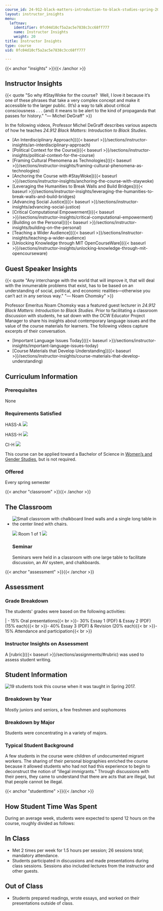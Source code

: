 ```yaml
---
course_id: 24-912-black-matters-introduction-to-black-studies-spring-2017
layout: instructor_insights
menu:
  leftnav:
    identifier: 0fc04d10cf5a2ac5e7838c3cc68ff777
    name: Instructor Insights
    weight: 20
title: Instructor Insights
type: course
uid: 0fc04d10cf5a2ac5e7838c3cc68ff777

---
```


{{< anchor "insights" >}}{{< /anchor >}}

Instructor Insights
-------------------

{{< quote "So why #StayWoke for the course?  Well, I love it because it’s one of these phrases that take a very complex concept and make it accessible to the larger public. (It’s) a way to talk about critical consciousness . . . (and) it means to be alert to the kind of propaganda that passes for history." "— Michel DeGraff" >}}

In the following videos, Professor Michel DeGraff describes various aspects of how he teaches _24.912 Black Matters: Introduction to Black Studies_.

*   [An Interdisciplinary Approach]({{< baseurl >}}/sections/instructor-insights/an-interdisciplinary-approach)
*   [Political Context for the Course]({{< baseurl >}}/sections/instructor-insights/political-context-for-the-course)
*   [Framing Cultural Phenomena as Technologies]({{< baseurl >}}/sections/instructor-insights/framing-cultural-phenomena-as-technologies)
*   [Anchoring the Course with #StayWoke]({{< baseurl >}}/sections/instructor-insights/anchoring-the-course-with-staywoke)
*   [Leveraging the Humanities to Break Walls and Build Bridges]({{< baseurl >}}/sections/instructor-insights/leveraging-the-humanities-to-break-walls-and-build-bridges)
*   [Advancing Social Justice]({{< baseurl >}}/sections/instructor-insights/advancing-social-justice)
*   [Critical Computational Empowerment]({{< baseurl >}}/sections/instructor-insights/critical-computational-empowerment)
*   [Building on the Personal]({{< baseurl >}}/sections/instructor-insights/building-on-the-personal)
*   [Teaching a Wider Audience]({{< baseurl >}}/sections/instructor-insights/teaching-a-wider-audience)
*   [Unlocking Knowledge through MIT OpenCourseWare]({{< baseurl >}}/sections/instructor-insights/unlocking-knowledge-through-mit-opencourseware)

Guest Speaker Insights
----------------------

{{< quote "Any interchange with the world that will improve it, that will deal with the innumerable problems that exist, has to be based on an understanding of social, political, and economic realities—otherwise you can’t act in any serious way." "— Noam Chomsky" >}}

Professor Emeritus Noam Chomsky was a featured guest lecturer in _24.912 Black Matters: Introduction to Black Studies_. Prior to facilitating a classroom discussion with students, he sat down with the OCW Educator Project Manager to share his insights about contemporary language issues and the value of the course materials for learners. The following videos capture excerpts of their conversation.

*   [Important Language Issues Today]({{< baseurl >}}/sections/instructor-insights/important-language-issues-today)
*   [Course Materials that Develop Understanding]({{< baseurl >}}/sections/instructor-insights/course-materials-that-develop-understanding)

Curriculum Information
----------------------

### Prerequisites

None

### Requirements Satisfied

HASS-A ![](/images/educator/icon-question-hass-a.png)

HASS-H ![](/images/educator/icon-question-hass-h.png)

CI-H ![](/images/educator/icon-question-cih.png)

This course can be applied toward a Bachelor of Science in [Women’s and Gender Studies](http://wgs.mit.edu/degree-requirements/), but is not required.

### Offered

Every spring semester

{{< anchor "classroom" >}}{{< /anchor >}}

The Classroom
-------------

*   ![Small classroom with chalkboard lined walls and a single long table in the center lined with chairs.](/coursemedia/24-912-black-matters-introduction-to-black-studies-spring-2017/d4a2d6c35249d586dcfced6df9a839fc_classroom-24-912.jpg)
    
    ![](/images/educator/classroom_prev_dim.png) Room 1 of 1 ![](/images/educator/classroom_next_dim.png)
    
    ### Seminar
    
    Seminars were held in a classroom with one large table to facilitate discussion, an AV system, and chalkboards.
    

{{< anchor "assessment" >}}{{< /anchor >}}

Assessment
----------

### Grade Breakdown

The students' grades were based on the following activities:

| - 15% Oral presentations{{< br >}}- 30% Essay 1 (PDF) & Essay 2 (PDF) (15% each){{< br >}}- 40% Essay 3 (PDF) & Revision (20% each){{< br >}}- 15% Attendance and participation{{< br >}} 

### Instructor Insights on Assessment

A [rubric]({{< baseurl >}}/sections/assignments/#rubric) was used to assess student writing.

Student Information
-------------------

![19 students took this course when it was taught in Spring 2017.](/coursemedia/24-912-black-matters-introduction-to-black-studies-spring-2017/d1e9b329b3e627842acfc408b8055bec_19.png)

### Breakdown by Year

Mostly juniors and seniors, a few freshmen and sophomores

### Breakdown by Major

Students were concentrating in a variety of majors.

### Typical Student Background

A few students in the course were children of undocumented migrant workers. The sharing of their personal biographies enriched the course because it allowed students who had not had this experience to begin to deconstruct the notion of “illegal immigrants.” Through discussions with their peers, they came to understand that there are acts that are illegal, but that people cannot be illegal.

{{< anchor "studenttime" >}}{{< /anchor >}}

How Student Time Was Spent
--------------------------

During an average week, students were expected to spend 12 hours on the course, roughly divided as follows:

In Class
--------

*   Met 2 times per week for 1.5 hours per session; 26 sessions total; mandatory attendance.
*   Students participated in discussions and made presentations during class sessions. Sessions also included lectures from the instructor and other guests.

Out of Class
------------

*   Students prepared readings, wrote essays, and worked on their presentations outside of class.